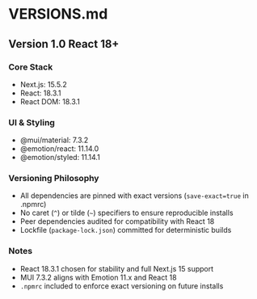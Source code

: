 # VERSIONS.md

## Version 1.0 React 18+

### Core Stack
- Next.js: 15.5.2
- React: 18.3.1
- React DOM: 18.3.1

### UI & Styling
- @mui/material: 7.3.2
- @emotion/react: 11.14.0
- @emotion/styled: 11.14.1

### Versioning Philosophy
- All dependencies are pinned with exact versions (`save-exact=true` in .npmrc)
- No caret (`^`) or tilde (`~`) specifiers to ensure reproducible installs
- Peer dependencies audited for compatibility with React 18
- Lockfile (`package-lock.json`) committed for deterministic builds

### Notes
- React 18.3.1 chosen for stability and full Next.js 15 support
- MUI 7.3.2 aligns with Emotion 11.x and React 18
- `.npmrc` included to enforce exact versioning on future installs
